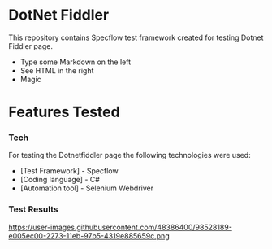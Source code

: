 # DotNet Fiddler

This repository contains Specflow test framework created for testing Dotnet Fiddler page.

  - Type some Markdown on the left
  - See HTML in the right
  - Magic

# Features Tested

### Tech

For testing the Dotnetfiddler page the following technologies were used:

* [Test Framework] - Specflow
* [Coding language] - C#
* [Automation tool] - Selenium Webdriver

### Test Results

https://user-images.githubusercontent.com/48386400/98528189-e005ec00-2273-11eb-97b5-4319e885659c.png
